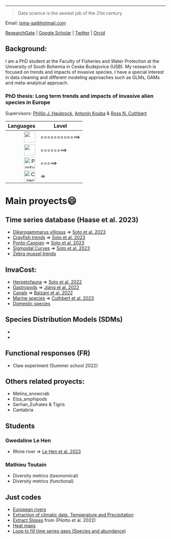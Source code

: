 ---
> Data science is the sexiest job of the 21st century

Email: isma-sa@hotmail.com 

[ResearchGate](https://www.researchgate.net/profile/Ismael-Soto-4) | [Google Scholar](https://scholar.google.com/citations?user=y3nT7tkAAAAJ&hl=es) | [Twitter](https://twitter.com/ismasoto) | [Orcid](https://orcid.org/0000-0002-7288-6336) 


## **Background:**

I am a PhD student at the Faculty of Fisheries and Water Protection at the University of South Bohemia in Ceske Budejovice (USB). My research is focused on trends and impacts of invasive species. I have a special interest in data cleaning and different modeling approaches such as GLMs, GAMs and meta-analytcal approach.

### PhD thesis: Long term trends and impacts of invasive alien species in Europe

Supervisors: [Phillip J. Haubrock](https://philliphaubrock.wixsite.com/invasivespecies), [Antonín Kouba](https://www.jcu.cz/cz/univerzita/lide/clovek?identita=KOUBA_Antonin_32859) & [Ross N. Cuthbert](https://pure.qub.ac.uk/en/persons/ross-cuthbert-2) 


| Languages  |     Level     |
|----------: |---------------|
| <img src="https://cdn.countryflags.com/thumbs/spain/flag-400.png" width="35"/>    | ============> |
| <img src="https://cdn.countryflags.com/thumbs/united-kingdom/flag-400.png" width="35"/>     | ========>     |
| <img src="https://upload.wikimedia.org/wikipedia/commons/thumb/5/5c/Flag_of_Portugal.svg/800px-Flag_of_Portugal.svg.png" alt="Portuguese Flag" width="35"/> | =====>        |
|  <img src="https://upload.wikimedia.org/wikipedia/commons/thumb/c/cb/Flag_of_the_Czech_Republic.svg/800px-Flag_of_the_Czech_Republic.svg.png" alt="Czech Flag" width="35"/>   | =>            |
  

# **Main proyects😄**

## Time series database (Haase et al. 2023)

- [Dikerogammarus villosus](https://github.com/IsmaSA/Dikerogammarus-villosus-population-dynamics) => [Soto et al. 2023](https://onlinelibrary.wiley.com/doi/full/10.1111/ddi.13649)
- [Crayfish trends](https://github.com/IsmaSA/Crayfish-trends)  => [Soto et al. 2023](https://www.sciencedirect.com/science/article/abs/pii/S0048969723001523)
- [Ponto-Caspian](https://github.com/IsmaSA/Ponto-Caspian)  => [Soto et al. 2023](https://link.springer.com/article/10.1007/s10530-023-03060-0)
- [Sigmoidal Curves](https://github.com/IsmaSA/Sigmoidal-curves)  => [Soto et al. 2023](https://www.sciencedirect.com/science/article/abs/pii/S0048969723004333)
- [Zebra mussel trends](https://github.com/IsmaSA/Dreissena-polymorpha)


## InvaCost:
- [Herpetofauna](https://github.com/IsmaSA/Herpetofauna-)  => [Soto et al. 2022](https://www.nature.com/articles/s41598-022-15079-9)
- [Gastropods](https://github.com/IsmaSA/Gastropods)  => [Jiang et al. 2022](https://www.sciencedirect.com/science/article/pii/S1470160X22010871)
- [Canals](https://github.com/IsmaSA/Canal-topic)  => [Balzani et al. 2022](https://oceanrep.geomar.de/id/eprint/57481/)
- [Marine species](https://github.com/IsmaSA/Marine-InvaCost-species) => [Cuthbert et al. 2023](http://digital.ecomagazine.com/publication/?i=767474&p=44&view=issueViewer)
- [Domestic species](https://github.com/IsmaSA/Domestic-InvaCost-topic) 


## Species Distribution Models (SDMs)
-
-

## Functional responses (FR)
- Claw experiment (Summer school 2022)


## Others related proyects:
- Melina_snowcrab
- Elza_amphipods
- Serhan_Eufrates & Tigris
- Cantabria


## Students
### Gwedaline Le Hen
- Rhine river => [Le Hen et al. 2023](https://www.sciencedirect.com/science/article/abs/pii/S0048969723001018) 

### Mathieu Toutain
- Diversity metrics (taxonomical)
- Diversity metrics (functional)


## Just codes
- [European rivers](https://github.com/IsmaSA/European-Rivers-from-milos_agathon) 
- [Extraction of climatic data, Temperature and Precipitation](https://github.com/IsmaSA/extraction-climatic-data)
- [Extract Slopes](https://github.com/IsmaSA/Calculate-S_slope) from (Pilotto et al. 2022)
- [Heat maps](https://github.com/IsmaSA/Orthoptera-heat-maps)
- [Loop to fill time series gaps (Species and abundance)](https://github.com/IsmaSA/Fill-time-series-gaps)


